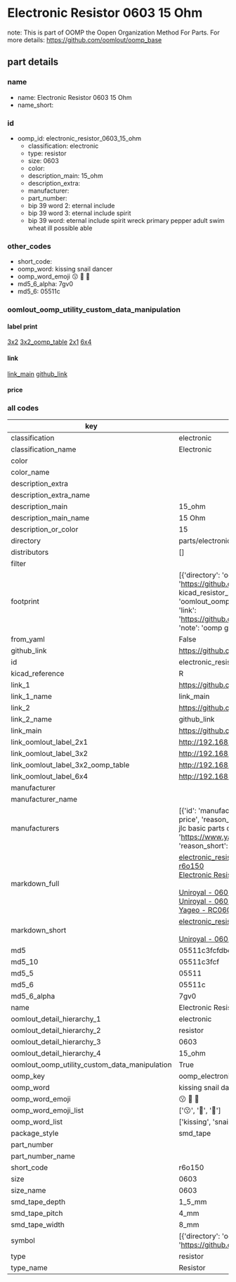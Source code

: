 # Electronic Resistor 0603 15 Ohm  

note: This is part of OOMP the Oopen Organization Method For Parts. For more details: https://github.com/oomlout/oomp_base

##  part details





### name
* name: Electronic Resistor 0603 15 Ohm
* name_short: 
### id
* oomp_id: electronic_resistor_0603_15_ohm
  * classification: electronic
  * type: resistor
  * size: 0603
  * color: 
  * description_main: 15_ohm
  * description_extra: 
  * manufacturer: 
  * part_number: 
  * bip 39 word 2: eternal include
  * bip 39 word 3: eternal include spirit
  * bip 39 word: eternal include spirit wreck primary pepper adult swim wheat ill possible able

### other_codes
* short_code: 
* oomp_word: kissing snail dancer
* oomp_word_emoji :kissing: :snail: :dancer:
* md5_6_alpha: 7gv0
* md5_6: 05511c






### oomlout_oomp_utility_custom_data_manipulation
#### label print
[3x2](http://192.168.1.245:1112/?label=oomp%207gv0)
[3x2_oomp_table](http://192.168.1.107:1112/?label=oomp%207gv0)
[2x1](http://192.168.1.242:1112/?label=oomp%207gv0)
[6x4](http://192.168.1.55:1112/?label=oomp%207gv0)    

#### link

[link_main](https://github.com/oomlout/oomlout_oomp_current_version_messy/tree/main/parts/electronic_resistor_0603_15_ohm) [github_link](https://github.com/oomlout/oomlout_oomp_part_src/tree/main/parts/electronic_resistor_0603_15_ohm)                             

#### price







### all codes 
| key | value |  
| --- | --- |  
| classification | electronic |  
| classification_name | Electronic |  
| color |  |  
| color_name |  |  
| description_extra |  |  
| description_extra_name |  |  
| description_main | 15_ohm |  
| description_main_name | 15 Ohm |  
| description_or_color | 15 |  
| directory | parts/electronic_resistor_0603_15_ohm |  
| distributors | [] |  
| filter |  |  
| footprint | [{'directory': 'oomlout_oomp_footprint_bot/footprints/kicad_resistor_smd_r_0603_1608metric//working/working.kicad_mod', 'index': 0, 'link': 'https://github.com/oomlout/oomlout_oomp_footprint_bot/tree/main/foootprntss/kicad_resistor_smd_r_0603_1608metric', 'note': 'source footprint kicad_resistor_smd_r_0603_1608metric', 'oomp_key': 'oomp_kicad_resistor_smd_r_0603_1608metric'}, {'directory': 'oomlout_oomp_footprint_bot/footprints/oomlout_oomlout_oomp_part_footprints_r6o150_electronic_resistor_0603_15_ohm//working/working.kicad_mod', 'index': 1, 'link': 'https://github.com/oomlout/oomlout_oomp_footprint_bot/tree/main/foootprntss/oomlout_oomlout_oomp_part_footprints_r6o150_electronic_resistor_0603_15_ohm', 'note': 'oomp generated footprint', 'oomp_key': 'oomp_oomlout_oomlout_oomp_part_footprints_r6o150_electronic_resistor_0603_15_ohm'}] |  
| from_yaml | False |  
| github_link | https://github.com/oomlout/oomlout_oomp_part_src/tree/main/parts/electronic_resistor_0603_15_ohm |  
| id | electronic_resistor_0603_15_ohm |  
| kicad_reference | R |  
| link_1 | https://github.com/oomlout/oomlout_oomp_current_version_messy/tree/main/parts/electronic_resistor_0603_15_ohm |  
| link_1_name | link_main |  
| link_2 | https://github.com/oomlout/oomlout_oomp_part_src/tree/main/parts/electronic_resistor_0603_15_ohm |  
| link_2_name | github_link |  
| link_main | https://github.com/oomlout/oomlout_oomp_current_version_messy/tree/main/parts/electronic_resistor_0603_15_ohm |  
| link_oomlout_label_2x1 | http://192.168.1.242:1112/?label=oomp%207gv0 |  
| link_oomlout_label_3x2 | http://192.168.1.245:1112/?label=oomp%207gv0 |  
| link_oomlout_label_3x2_oomp_table | http://192.168.1.107:1112/?label=oomp%207gv0 |  
| link_oomlout_label_6x4 | http://192.168.1.55:1112/?label=oomp%207gv0 |  
| manufacturer |  |  
| manufacturer_name |  |  
| manufacturers | [{'id': 'manufacturer_uniroyal', 'link': '', 'name': 'Uniroyal', 'note': {'reason': 'did this one first, but not in jlc pcb basic parts and 1 percent are and they are the same price', 'reason_short': 'not in jlc basic parts'}, 'part_number': '0603WAJ0150T5E'}, {'id': 'manufacturer_uniroyal', 'link': '', 'name': 'Uniroyal', 'note': {'reason': 'in the jlc basic parts catalogue', 'reason_short': 'jlc basic part'}, 'part_number': '0603WAF015-1T5E'}, {'id': 'manufacturer_yageo', 'link': 'https://www.yageo.com/en/Chart/Download/pdf/RC0603JR-0715RL', 'name': 'Yageo', 'note': {'reason': 'yageo is a commonly cross referenced part number', 'reason_short': 'available everywhere'}, 'part_number': 'RC0603JR-0715RL'}] |  
| markdown_full | [electronic_resistor_0603_15_ohm](https://github.com/oomlout/oomlout_oomp_current_version_messy/tree/main/parts/electronic_resistor_0603_15_ohm)<br>[r6o150](https://github.com/oomlout/oomlout_oomp_current_version_messy/tree/main/parts/electronic_resistor_0603_15_ohm)<br>[Electronic Resistor 0603 15 Ohm](https://github.com/oomlout/oomlout_oomp_current_version_messy/tree/main/parts/electronic_resistor_0603_15_ohm)<br><br>[Uniroyal - 0603WAJ0150T5E- not in jlc basic parts]() [(L)  ](https://www.lcsc.com/search?q=0603WAJ0150T5E)[(D)  ](https://www.digikey.com/en/products?keywords=0603WAJ0150T5E)[(M)  ](https://www.mouser.com/Search/Refine?Keyword=0603WAJ0150T5E)[(N)  ](https://www.newark.com/search?st=0603WAJ0150T5E)[(SZ)  ](https://so.szlcsc.com/global.html?k=0603WAJ0150T5E)<br>[Uniroyal - 0603WAF015-1T5E- jlc basic part]() [(L)  ](https://www.lcsc.com/search?q=0603WAF015-1T5E)[(D)  ](https://www.digikey.com/en/products?keywords=0603WAF015-1T5E)[(M)  ](https://www.mouser.com/Search/Refine?Keyword=0603WAF015-1T5E)[(N)  ](https://www.newark.com/search?st=0603WAF015-1T5E)[(SZ)  ](https://so.szlcsc.com/global.html?k=0603WAF015-1T5E)<br>[Yageo - RC0603JR-0715RL- available everywhere](https://www.yageo.com/en/Chart/Download/pdf/RC0603JR-0715RL) [(L)  ](https://www.lcsc.com/search?q=RC0603JR-0715RL)[(D)  ](https://www.digikey.com/en/products?keywords=RC0603JR-0715RL)[(M)  ](https://www.mouser.com/Search/Refine?Keyword=RC0603JR-0715RL)[(N)  ](https://www.newark.com/search?st=RC0603JR-0715RL)[(SZ)  ](https://so.szlcsc.com/global.html?k=RC0603JR-0715RL)<br> |  
| markdown_short | [electronic_resistor_0603_15_ohm](https://github.com/oomlout/oomlout_oomp_current_version_messy/tree/main/parts/electronic_resistor_0603_15_ohm)<br><br>[Uniroyal - 0603WAJ0150T5E- not in jlc basic parts]()[Uniroyal - 0603WAF015-1T5E- jlc basic part]()[Yageo - RC0603JR-0715RL- available everywhere](https://www.yageo.com/en/Chart/Download/pdf/RC0603JR-0715RL) |  
| md5 | 05511c3fcfdbe07a8bd55fe3a41c9a6c |  
| md5_10 | 05511c3fcf |  
| md5_5 | 05511 |  
| md5_6 | 05511c |  
| md5_6_alpha | 7gv0 |  
| name | Electronic Resistor 0603 15 Ohm |  
| oomlout_detail_hierarchy_1 | electronic |  
| oomlout_detail_hierarchy_2 | resistor |  
| oomlout_detail_hierarchy_3 | 0603 |  
| oomlout_detail_hierarchy_4 | 15_ohm |  
| oomlout_oomp_utility_custom_data_manipulation | True |  
| oomp_key | oomp_electronic_resistor_0603_15_ohm |  
| oomp_word | kissing snail dancer |  
| oomp_word_emoji | :kissing: :snail: :dancer: |  
| oomp_word_emoji_list | [':kissing:', ':snail:', ':dancer:'] |  
| oomp_word_list | ['kissing', 'snail', 'dancer'] |  
| package_style | smd_tape |  
| part_number |  |  
| part_number_name |  |  
| short_code | r6o150 |  
| size | 0603 |  
| size_name | 0603 |  
| smd_tape_depth | 1_5_mm |  
| smd_tape_pitch | 4_mm |  
| smd_tape_width | 8_mm |  
| symbol | [{'directory': 'oomlout_oomp_symbol_bot/symbols/kicad_device_r//working/working.kicad_sym', 'index': 0, 'link': 'https://github.com/oomlout/oomlout_oomp_symbol_bot/tree/main/symbols/kicad_device_r', 'oomp_key': 'oomp_kicad_device_r'}] |  
| type | resistor |  
| type_name | Resistor |  
